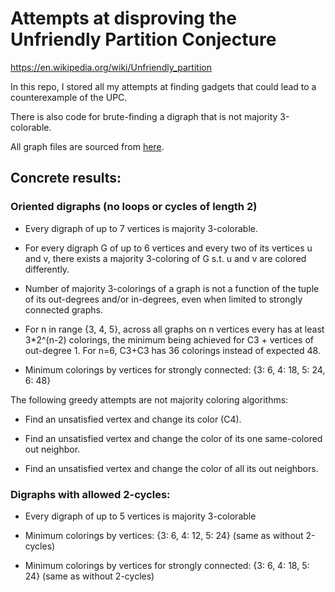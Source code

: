 # Attempts at disproving the Unfriendly Partition Conjecture

https://en.wikipedia.org/wiki/Unfriendly_partition

In this repo, I stored all my attempts at finding gadgets that could lead to a counterexample of the UPC.

There is also code for brute-finding a digraph that is not majority 3-colorable.

All graph files are sourced from [here](http://users.cecs.anu.edu.au/~bdm/data/digraphs.html).

## Concrete results:

### Oriented digraphs (no loops or cycles of length 2)

- Every digraph of up to 7 vertices is majority 3-colorable.

- For every digraph G of up to 6 vertices and every two of its vertices u and v, there exists a majority 3-coloring of G s.t. u and v are colored differently.

- Number of majority 3-colorings of a graph is not a function of the tuple of its out-degrees and/or in-degrees, even when limited to strongly connected graphs.

- For n in range {3, 4, 5}, across all graphs on n vertices every has at least 3*2^(n-2) colorings, the minimum being achieved for C3 + vertices of out-degree 1. For n=6, C3+C3 has 36 colorings instead of expected 48.

- Minimum colorings by vertices for strongly connected: {3: 6, 4: 18, 5: 24, 6: 48}

The following greedy attempts are not majority coloring algorithms:

- Find an unsatisfied vertex and change its color (C4).

- Find an unsatisfied vertex and change the color of its one same-colored out neighbor.

- Find an unsatisfied vertex and change the color of all its out neighbors.

### Digraphs with allowed 2-cycles:

- Every digraph of up to 5 vertices is majority 3-colorable

- Minimum colorings by vertices: {3: 6, 4: 12, 5: 24} (same as without 2-cycles)

- Minimum colorings by vertices for strongly connected: {3: 6, 4: 18, 5: 24} (same as without 2-cycles)


